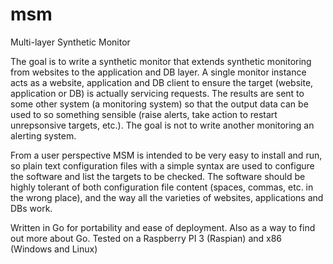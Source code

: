 # msm
Multi-layer Synthetic Monitor

The goal is to write a synthetic monitor that extends synthetic monitoring from websites to the application and DB layer. A
single monitor instance acts as a website, application and DB client to ensure the target (website, application or DB) is 
actually servicing requests. The results are sent to some other system (a monitoring system) so that the output data can be
used to so something sensible (raise alerts, take action to restart unrepsonsive targets, etc.). The goal is not to write 
another monitoring an alerting system.

From a user perspective MSM is intended to be very easy to install and run, so plain text configuration files with a simple
syntax are used to configure the software and list the targets to be checked. The software should be highly tolerant of 
both configuration file content (spaces, commas, etc. in the wrong place), and the way all the varieties of websites, 
applications and DBs work.

Written in Go for portability and ease of deployment. Also as a way to find out more about Go. Tested on a Raspberry PI 3 
(Raspian) and x86 (Windows and Linux)
